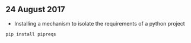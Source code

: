 ## 24 August 2017

- Installing a mechanism to isolate the requirements of a python project 

`pip install pipreqs`



